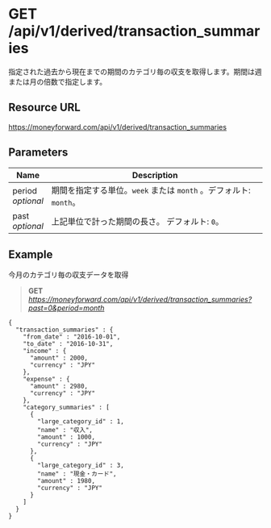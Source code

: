 # GET /api/v1/derived/transaction_summaries

指定された過去から現在までの期間のカテゴリ毎の収支を取得します。期間は週または月の倍数で指定します。

## Resource URL

https://moneyforward.com/api/v1/derived/transaction_summaries

## Parameters

Name | Description
----- | -----
period <br> *optional* | 期間を指定する単位。`week` または `month` 。デフォルト: `month`。
past <br> *optional* | 上記単位で計った期間の長さ。 デフォルト: `0`。

## Example

今月のカテゴリ毎の収支データを取得

> **GET** *https://moneyforward.com/api/v1/derived/transaction_summaries?past=0&period=month*

    {
      "transaction_summaries" : {
        "from_date" : "2016-10-01",
        "to_date" : "2016-10-31",
        "income" : {
          "amount" : 2000,
          "currency" : "JPY"
        },
        "expense" : {
          "amount" : 2980,
          "currency" : "JPY"
        },
        "category_summaries" : [
          {
            "large_category_id" : 1,
            "name" : "収入",
            "amount" : 1000,
            "currency" : "JPY"
          },
          {
            "large_category_id" : 3,
            "name" : "現金・カード",
            "amount" : 1980,
            "currency" : "JPY"
          }
        ]
      }
    }
